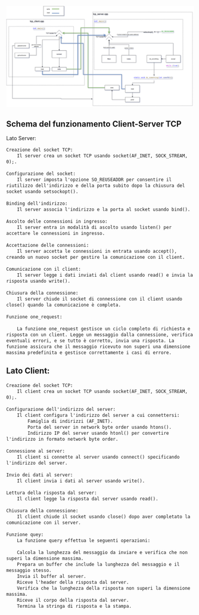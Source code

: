![alt text](../misc/img/RedisInC++.jpg)

## Schema del funzionamento Client-Server TCP
Lato Server:

    Creazione del socket TCP:
        Il server crea un socket TCP usando socket(AF_INET, SOCK_STREAM, 0);.

    Configurazione del socket:
        Il server imposta l'opzione SO_REUSEADDR per consentire il riutilizzo dell'indirizzo e della porta subito dopo la chiusura del socket usando setsockopt().

    Binding dell'indirizzo:
        Il server associa l'indirizzo e la porta al socket usando bind().

    Ascolto delle connessioni in ingresso:
        Il server entra in modalità di ascolto usando listen() per accettare le connessioni in ingresso.

    Accettazione delle connessioni:
        Il server accetta le connessioni in entrata usando accept(), creando un nuovo socket per gestire la comunicazione con il client.

    Comunicazione con il client:
        Il server legge i dati inviati dal client usando read() e invia la risposta usando write().

    Chiusura della connessione:
        Il server chiude il socket di connessione con il client usando close() quando la comunicazione è completa.

    Funzione one_request:

        La funzione one_request gestisce un ciclo completo di richiesta e risposta con un client. Legge un messaggio dalla connessione, verifica eventuali errori, e se tutto è corretto, invia una risposta. La funzione assicura che il messaggio ricevuto non superi una dimensione massima predefinita e gestisce correttamente i casi di errore.    
    
## Lato Client:

    Creazione del socket TCP:
        Il client crea un socket TCP usando socket(AF_INET, SOCK_STREAM, 0);.

    Configurazione dell'indirizzo del server:
        Il client configura l'indirizzo del server a cui connettersi:
            Famiglia di indirizzi (AF_INET).
            Porta del server in network byte order usando htons().
            Indirizzo IP del server usando htonl() per convertire l'indirizzo in formato network byte order.

    Connessione al server:
        Il client si connette al server usando connect() specificando l'indirizzo del server.

    Invio dei dati al server:
        Il client invia i dati al server usando write().

    Lettura della risposta dal server:
        Il client legge la risposta dal server usando read().

    Chiusura della connessione:
        Il client chiude il socket usando close() dopo aver completato la comunicazione con il server.
    
    Funzione quey:
        La funzione query effettua le seguenti operazioni:

        Calcola la lunghezza del messaggio da inviare e verifica che non superi la dimensione massima.
        Prepara un buffer che include la lunghezza del messaggio e il messaggio stesso.
        Invia il buffer al server.
        Riceve l'header della risposta dal server.
        Verifica che la lunghezza della risposta non superi la dimensione massima.
        Riceve il corpo della risposta dal server.
        Termina la stringa di risposta e la stampa.
   